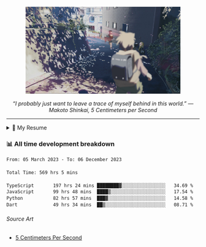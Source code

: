 <p align="center"><img src="asset/header.jpg" width="80%"/></p>
<p align="center"><i>“I probably just want to leave a trace of myself behind in this world.” ― Makoto Shinkai, 5 Centimeters per Second</i></p>

---

<details>
  <summary>📃 My Resume</summary>

### Education

- 📖 **Computer Science**\
📆 10/2021 - present\
📍 **Thang Long University** - Hoang Mai, Hanoi, Vietnam

### Experience

<img align="right" src="https://img.shields.io/badge/Figma-F24E1E?style=flat&logo=figma&logoColor=white"/>
<img align="right" src="https://img.shields.io/badge/node.js-6DA55F?style=flat&logo=node.js&logoColor=white"/>
<img align="right" src="https://img.shields.io/badge/Next.js-black?style=flat&logo=next.js&logoColor=white"/>
<img align="right" src="https://img.shields.io/badge/TypeScript-007ACC?style=flat&logo=typescript&logoColor=white"/>


- 👨‍💻 **Frontend Web Intern**\
📆 07/2023 - present\
📍 **MQ ICT Solutions** - Hoang Mai, Hanoi, Vietnam
</details>

### 📊 All time development breakdown

<!--START_SECTION:waka-->

```txt
From: 05 March 2023 - To: 06 December 2023

Total Time: 569 hrs 5 mins

TypeScript       197 hrs 24 mins ████████▓░░░░░░░░░░░░░░░░   34.69 %
JavaScript       99 hrs 48 mins  ████▒░░░░░░░░░░░░░░░░░░░░   17.54 %
Python           82 hrs 57 mins  ███▓░░░░░░░░░░░░░░░░░░░░░   14.58 %
Dart             49 hrs 34 mins  ██▒░░░░░░░░░░░░░░░░░░░░░░   08.71 %
```

<!--END_SECTION:waka-->

###### Source Art

-  [5 Centimeters Per Second](https://wallhaven.cc/w/nrowq1)

